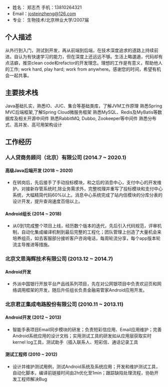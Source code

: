 - 姓名： 郑志杰 手机：13810264321
- Email：josteinzheng@126.com
- 专业： 生物技术/北京林业大学/2007届

## 个人描述
  从外行到入门，测试到开发，再从前端到后端，在技术深度追求的道路上持续前进。自认为有快速学习的能力，但在深度上还远远不够。生活上略邋遢，代码却有点洁癖，推崇clean code和refactor的开发理念。理想的工作是有意义，帮助他人的工作; work hard, play hard; work from anywhere。感谢您的时间，希望有机会一起共事。

## 主要技术栈
Java基础扎实，熟悉IO、JUC、集合等基础类库，了解JVM工作原理
熟悉Spring MVC后端框架,了解Spring Cloud微服务框架
熟悉MySQL、Redis及MyBatis等数据库及相关开源中间件
熟悉RabbitMQ, Dubbo, Zookeeper等中间件
熟悉分布式、高并发、高可用架构设计

## 工作经历
### 人人贷商务顾问（北京）有限公司 (2014.7 ~ 2020.1)
#### 高级Java后端开发 (2018 ~ 2020)
* 在转岗后，先后接手了手动投标模块，和之后的消息中心，支付中心的开发维护。对接新存管系统时,除业务需求外，完整梳理并重写了投标模块和支付中心系统，大幅精简代码60%以上。消息中心系统完成了站内信模块的分库分表的设计开发，提升查询速度百倍以上。

#### Android组长  (2014 ~ 2018)
* 从0到1完成整个项目上线，经历数个版本的迭代，先后引入代码规范，评审机制，自动化集成编译机制到最后完整的工程化；团队管理上创造了大量机会来培养组员，如去客服部分接听客户咨询电话，每周轮流分享，每个app版本轮流主导推进等措施。

### 北京文思海辉技术有限公司  (2013.12 ~ 2014.7)
#### Android开发
* 外派中国银行开放平台产品线系列项目，先在对公网银项目中负责欢迎页和网络调用框架的开发，随后升任组长负责金融易管家Android应用开发。

### 北京君正集成电路股份有限公司  (2010.11 ~ 2013.11)
#### Android开发  (2012 ~ 2013)
* 智能手表项目Email同步模块的研发；负责短彩信应用、Email应用维护；完善Android系统应用的设计文档；实用测试工具的研发如从应用层获取实时kernel log工具，测试助手（插入联系人、短彩信、通话记录工具

#### 测试工程师  (2010 ~ 2012)
* 设计并维护测试用例，测试Android系统及系统应用；开发和维护测试工具，自动化脚本，编译前链接时间由2h优化至1min；跟踪缺陷处理流程，协助开发工程师解决Bug
